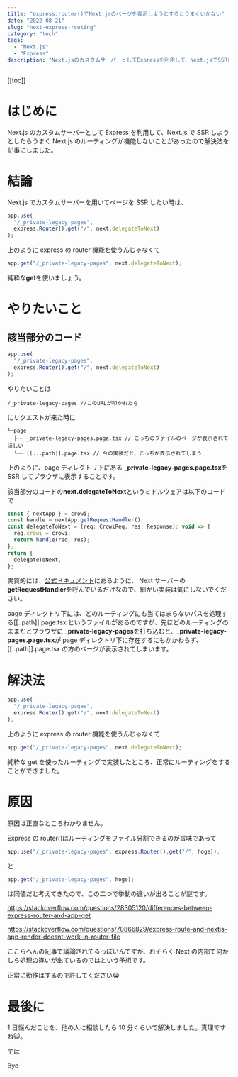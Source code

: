```yaml
---
title: "express.router()でNext.jsのページを表示しようとするとうまくいかない"
date: "2022-08-21"
slug: "next-express-routing"
category: "tech"
tags:
  - "Next.js"
  - "Express"
description: "Next.jsのカスタムサーバーとしてExpressを利用して、Next.jsでSSRしようとしたらうまくNext.jsのルーティングが機能しないことがあったので解決法を記事にしました。"
---
```


[[toc]]

# はじめに

Next.js のカスタムサーバーとして Express を利用して、Next.js で SSR しようとしたらうまく Next.js のルーティングが機能しないことがあったので解決法を記事にしました。

# 結論

Next.js でカスタムサーバーを用いてページを SSR したい時は、

```javascript
app.use(
  "/_private-legacy-pages",
  express.Router().get("/", next.delegateToNext)
);
```

上のように express の router 機能を使うんじゃなくて

```javascript
app.get("/_private-legacy-pages", next.delegateToNext);
```

純粋な**get**を使いましょう。

# やりたいこと

## 該当部分のコード

```javascript
app.use(
  "/_private-legacy-pages",
  express.Router().get("/", next.delegateToNext)
);
```

やりたいことは

```
/_private-legacy-pages //このURLが叩かれたら
```

にリクエストが来た時に

```
└─page
  ├── _private-legacy-pages.page.tsx // こっちのファイルのページが表示されてほしい
  └── [[...path]].page.tsx // 今の実装だと、こっちが表示されてしまう
```

上のように、page ディレクトリ下にある **\_private-legacy-pages.page.tsx**を SSR してブラウザに表示することです。

該当部分のコードの**next.delegateToNext**というミドルウェアは以下のコードで

```javascript
const { nextApp } = crowi;
const handle = nextApp.getRequestHandler();
const delegateToNext = (req: CrowiReq, res: Response): void => {
  req.crowi = crowi;
  return handle(req, res);
};
return {
  delegateToNext,
};
```

実質的には、[公式ドキュメント](https://nextjs-ja-translation-docs.vercel.app/docs/advanced-features/custom-server)にあるように、
Next サーバーの**getRequestHandler**を呼んでいるだけなので、細かい実装は気にしないでください。

page ディレクトリ下には、どのルーティングにも当てはまらないパスを処理する[[..path]].page.tsx というファイルがあるのですが、先ほどのルーティングのままだとブラウザに **\_private-legacy-pages**を打ち込むと、**\_private-legacy-pages.page.tsx**が page ディレクトリ下に存在するにもかかわらず、[[..path]].page.tsx の方のページが表示されてしまいます。

# 解決法

```javascript
app.use(
  "/_private-legacy-pages",
  express.Router().get("/", next.delegateToNext)
);
```

上のように express の router 機能を使うんじゃなくて

```javascript
app.get("/_private-legacy-pages", next.delegateToNext);
```

純粋な get を使ったルーティングで実装したところ、正常にルーティングをすることができました。

# 原因

原因は正直なところわかりません。

Express の router()はルーティングをファイル分割できるのが旨味であって

```javascript
app.use("/_private-legacy-pages", express.Router().get("/", hoge));
```

と

```javascript
app.get("/_private-legacy-pages", hoge);
```

は同値だと考えてきたので、この二つで挙動の違いが出ることが謎です。

https://stackoverflow.com/questions/28305120/differences-between-express-router-and-app-get

https://stackoverflow.com/questions/70866829/express-route-and-nextjs-app-render-doesnt-work-in-router-file

ここらへんの記事で議論されてるっぽいんですが、おそらく Next の内部で何かしら処理の違いが出ているのではという予想です。

正常に動作はするので許してください:sob:

# 最後に

1 日悩んだことを、他の人に相談したら 10 分くらいで解決しました。真理ですね:smiley_cat:。

では

Bye
